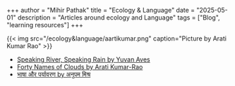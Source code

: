 +++
author = "Mihir Pathak"
title = "Ecology & Language"
date = "2025-05-01"
description = "Articles around ecology and Language"
tags = ["Blog", "learning resources"]
+++

{{< img src="/ecology&language/aartikumar.png" caption="Picture by Arati Kumar Rao" >}}


- [Speaking River, Speaking Rain by Yuvan Aves](https://vikalpsangam.org/article/speaking-river-speaking-rain/)
- [Forty Names of Clouds by Arati Kumar-Rao](https://vikalpsangam.org/article/forty-names-of-clouds/)
- [भाषा और पर्यावरण by अनुपम मिश्र](https://www.eklavya.in/magazine-activity/sandarbh-magazines/302-sandarbh-101-to-110/350-sandarbh-issue-108/1741-bhasha-or-paryawaran)


